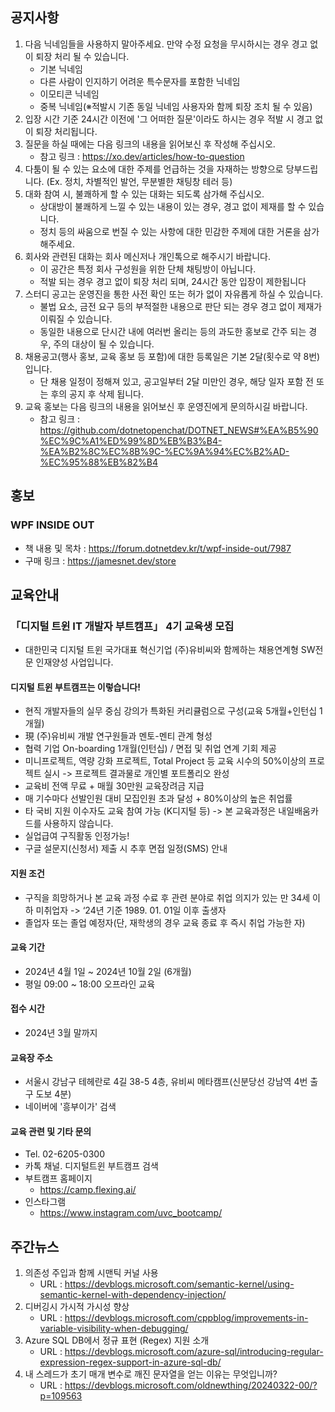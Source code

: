 ## 공지사항

1. 다음 닉네임들을 사용하지 말아주세요. 만약 수정 요청을 무시하시는 경우 경고 없이 퇴장 처리 될 수 있습니다.
   * 기본 닉네임
   * 다른 사람이 인지하기 어려운 특수문자를 포함한 닉네임
   * 이모티콘 닉네임
   * 중복 닉네임(※적발시 기존 동일 닉네임 사용자와 함께 퇴장 조치 될 수 있음)
2. 입장 시간 기준 24시간 이전에 '그 어떠한 질문'이라도 하시는 경우 적발 시 경고 없이 퇴장 처리됩니다.
3. 질문을 하실 때에는 다음 링크의 내용을 읽어보신 후 작성해 주십시오. 
   * 참고 링크 : https://xo.dev/articles/how-to-question
4. 다툼이 될 수 있는 요소에 대한 주제를 언급하는 것을 자재하는 방향으로 당부드립니다.
   (Ex. 정치, 차별적인 발언, 무분별한 채팅창 테러 등)
5. 대화 참여 시, 불쾌하게 할 수 있는 대화는 되도록 삼가해 주십시오.
   * 상대방이 불쾌하게 느낄 수 있는 내용이 있는 경우, 경고 없이 제재를 할 수 있습니다.
   * 정치 등의 싸움으로 번질 수 있는 사항에 대한 민감한 주제에 대한 거론을 삼가해주세요.
6. 회사와 관련된 대화는 회사 메신저나 개인톡으로 해주시기 바랍니다. 
   * 이 공간은 특정 회사 구성원을 위한 단체 채팅방이 아닙니다. 
   * 적발 되는 경우 경고 없이 퇴장 처리 되며, 24시간 동안 입장이 제한됩니다
7. 스터디 공고는 운영진을 통한 사전 확인 또는 허가 없이 자유롭게 하실 수 있습니다.
   * 불법 요소, 금전 요구 등의 부적절한 내용으로 판단 되는 경우 경고 없이 제재가 이뤄질 수 있습니다.
   * 동일한 내용으로 단시간 내에 여러번 올리는 등의 과도한 홍보로 간주 되는 경우, 주의 대상이 될 수 있습니다.
8. 채용공고(행사 홍보, 교육 홍보 등 포함)에 대한 등록일은 기본 2달(횟수로 약 8번)입니다.
   * 단 채용 일정이 정해져 있고, 공고일부터 2달 미만인 경우, 해당 일자 포함 전 또는 후의 공지 후 삭제 됩니다.
9. 교육 홍보는 다음 링크의 내용을 읽어보신 후 운영진에게 문의하시길 바랍니다.
   * 참고 링크 : https://github.com/dotnetopenchat/DOTNET_NEWS#%EA%B5%90%EC%9C%A1%ED%99%8D%EB%B3%B4-%EA%B2%8C%EC%8B%9C-%EC%9A%94%EC%B2%AD-%EC%95%88%EB%82%B4

## 홍보

### WPF INSIDE OUT
  * 책 내용 및 목차 : https://forum.dotnetdev.kr/t/wpf-inside-out/7987
  * 구매 링크 : https://jamesnet.dev/store

## 교육안내

### 「디지털 트윈 IT 개발자 부트캠프」 4기 교육생 모집

* 대한민국 디지털 트윈 국가대표 혁신기업 (주)유비씨와 함께하는 채용연계형 SW전문 인재양성 사업입니다.

#### 디지털 트윈 부트캠프는 이렇습니다!

* 현직 개발자들의 실무 중심 강의가 특화된 커리큘럼으로 구성(교육 5개월+인턴십 1개월)
* 現 (주)유비씨 개발 연구원들과 멘토-멘티 관계 형성 
* 협력 기업 On-boarding 1개월(인턴십) / 면접 및 취업 연계 기회 제공 
* 미니프로젝트, 역량 강화 프로젝트, Total Project 등 교육 시수의 50%이상의 프로젝트 실시 -> 프로젝트 결과물로 개인별 포트폴리오 완성 
* 교육비 전액 무료 + 매월 30만원 교육장려금 지급 
* 매 기수마다 선발인원 대비 모집인원 초과 달성 + 80%이상의 높은 취업률 
* 타 국비 지원 이수자도 교육 참여 가능 (K디지털 등) -> 본 교육과정은 내일배움카드를 사용하지 않습니다. 
* 실업급여 구직활동 인정가능!
* 구글 설문지(신청서) 제출 시 추후 면접 일정(SMS) 안내 

#### 지원 조건

* 구직을 희망하거나 본 교육 과정 수료 후 관련 분야로 취업 의지가 있는 만 34세 이하 미취업자 -> ‘24년 기준 1989. 01. 01일 이후 출생자
* 졸업자 또는 졸업 예정자(단, 재학생의 경우 교육 종료 후 즉시 취업 가능한 자)

#### 교육 기간 

* 2024년 4월 1일 ~ 2024년 10월 2일 (6개월)
* 평일 09:00 ~ 18:00 오프라인 교육

#### 접수 시간   

* 2024년 3월 말까지

#### 교육장 주소

* 서울시 강남구 테헤란로 4길 38-5 4층, 유비씨 메타캠프(신분당선 강남역 4번 출구 도보 4분)
* 네이버에 '흥부이가' 검색

#### 교육 관련 및 기타 문의 

* Tel. 02-6205-0300   
* 카톡 채널. 디지털트윈 부트캠프 검색
* 부트캠프 홈페이지  
  * https://camp.flexing.ai/  
* 인스타그램 
  * https://www.instagram.com/uvc_bootcamp/

## 주간뉴스

1. 의존성 주입과 함께 시맨틱 커널 사용
   * URL : https://devblogs.microsoft.com/semantic-kernel/using-semantic-kernel-with-dependency-injection/
2. 디버깅시 가시적 가시성 향상
   * URL : https://devblogs.microsoft.com/cppblog/improvements-in-variable-visibility-when-debugging/
3. Azure SQL DB에서 정규 표현 (Regex) 지원 소개
   * URL : https://devblogs.microsoft.com/azure-sql/introducing-regular-expression-regex-support-in-azure-sql-db/
4. 내 스레드가 초기 매개 변수로 깨진 문자열을 얻는 이유는 무엇입니까?
   * URL : https://devblogs.microsoft.com/oldnewthing/20240322-00/?p=109563